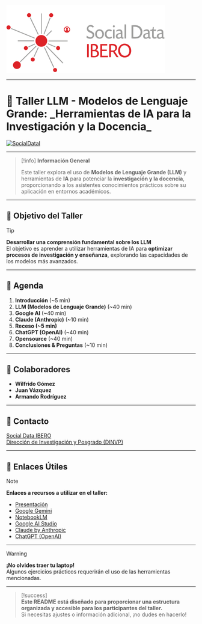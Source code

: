 ![Texto Alternativo](04_Assets/favicon.svg)

---
# 📄 Taller **LLM - Modelos de Lenguaje Grande: _Herramientas de IA para la Investigación y la Docencia**_

[![SocialDataI](https://img.shields.io/badge/SocialData-Ibero.mx-red)](https://socialdata.ibero.mx/) 

---

> [!info] **Información General**  
> 
> Este taller explora el uso de **Modelos de Lenguaje Grande (LLM)** y herramientas de **IA** para potenciar la **investigación y la docencia**, proporcionando a los asistentes conocimientos prácticos sobre su aplicación en entornos académicos.

---

## 🎯 **Objetivo del Taller**  

> [!tip]  
> **Desarrollar una comprensión fundamental sobre los LLM**  
> El objetivo es aprender a utilizar herramientas de IA para **optimizar procesos de investigación y enseñanza**, explorando las capacidades de los modelos más avanzados.

---

## 📝 **Agenda**  

1. **Introducción** (~5 min)  
2. **LLM (Modelos de Lenguaje Grande)** (~40 min)  
3. **Google AI** (~40 min)  
4. **Claude (Anthropic)** (~10 min)  
5. **Receso (~5 min)**  
6. **ChatGPT (OpenAI)** (~40 min)  
7. **Opensource** (~40 min)  
8. **Conclusiones & Preguntas** (~10 min)  

---

## 👥 **Colaboradores**  

- **Wilfrido Gómez**  
- **Juan Vázquez**  
- **Armando Rodríguez**  

---

## 📧 **Contacto**  

[Social Data IBERO](mailto:socialdata@ibero.mx)  
[Dirección de Investigación y Posgrado (DINVP)](https://socialdata.ibero.mx/)

---

## 📌 **Enlaces Útiles**  

> [!note]  
> **Enlaces a recursos a utilizar en el taller:**  
> - [Presentación](https://docs.google.com/presentation/d/1BjVC87rd-LCUhEFMIgpc9UeQJlAXEpAqwDRvSnXjSgM/edit?usp=sharing)
> - [Google Gemini](https://gemini.google.com/app?hl=es)  
> - [NotebookLM](https://notebooklm.google.com/)
> - [Google AI Studio](https://aistudio.google.com/prompts/new_chat)
> - [Claude by Anthropic](https://claude.ai/new)  
> - [ChatGPT (OpenAI)](https://chat.openai.com)  


---

> [!warning]  
> **¡No olvides traer tu laptop!**  
> Algunos ejercicios prácticos requerirán el uso de las herramientas mencionadas.  

---

> [!success]  
> **Este README está diseñado para proporcionar una estructura organizada y accesible para los participantes del taller.**  
> Si necesitas ajustes o información adicional, ¡no dudes en hacerlo!
